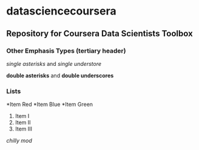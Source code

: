 # datasciencecoursera
## Repository for Coursera Data Scientists Toolbox

### Other Emphasis Types (tertiary header)

*single asterisks*  and _single understore_

**double asterisks** and __double underscores__

### Lists

*Item Red
*Item Blue
*Item Green

1. Item I
2. Item II
3. Item III


*chilly mod*
